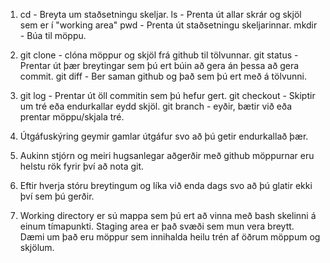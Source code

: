 1.
    cd - Breyta um staðsetningu skeljar.
    ls - Prenta út allar skrár og skjöl sem er í "working area"
    pwd - Prenta út staðsetningu skeljarinnar.
    mkdir - Búa til möppu.

2.
    git clone - clóna möppur og skjöl frá github til tölvunnar.
    git status - Prentar út þær breytingar sem þú ert búin að gera án þessa að gera commit.
    git diff - Ber saman github og það sem þú ert með á tölvunni.

3. 
    git log - Prentar út öll commitin sem þú hefur gert.
    git checkout - Skiptir um tré eða endurkallar eydd skjöl.
    git branch - eyðir, bætir við eða prentar möppu/skjala tré.

4.
    Útgáfuskýring geymir gamlar útgáfur svo að þú getir endurkallað þær.

5. Aukinn stjórn og meiri hugsanlegar aðgerðir með github möppurnar eru helstu rök fyrir því að nota    git.

6. Eftir hverja stóru breytingum og líka við enda dags svo að þú glatir ekki því sem þú gerðir.

7. Working directory er sú mappa sem þú ert að vinna með bash skelinni á einum tímapunkti.
   Staging area er það svæði sem mun vera breytt. Dæmi um það eru möppur sem innihalda heilu trén af öðrum möppum og skjölum.